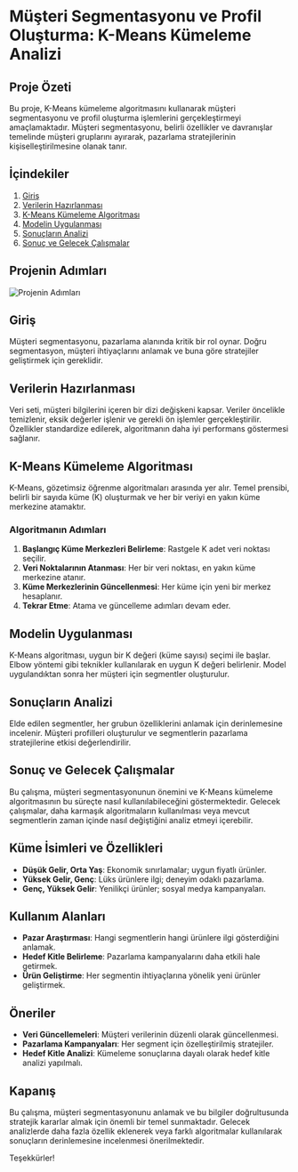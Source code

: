# Müşteri Segmentasyonu ve Profil Oluşturma: K-Means Kümeleme Analizi

## Proje Özeti
Bu proje, K-Means kümeleme algoritmasını kullanarak müşteri segmentasyonu ve profil oluşturma işlemlerini gerçekleştirmeyi amaçlamaktadır. Müşteri segmentasyonu, belirli özellikler ve davranışlar temelinde müşteri gruplarını ayırarak, pazarlama stratejilerinin kişiselleştirilmesine olanak tanır.

## İçindekiler
1. [Giriş](#giriş)
2. [Verilerin Hazırlanması](#verilerin-hazırlanması)
3. [K-Means Kümeleme Algoritması](#k-means-kümeleme-algoritması)
4. [Modelin Uygulanması](#modelin-uygulanması)
5. [Sonuçların Analizi](#sonuçların-analizi)
6. [Sonuç ve Gelecek Çalışmalar](#sonuç-ve-gelecek-çalışmalar)

## Projenin Adımları

![Projenin Adımları](https://www.google.com/url?sa=i&url=https%3A%2F%2Fmiuul.com%2Fblog%2Fml101-gozetimsiz-ogrenme&psig=AOvVaw0uHGlGA7QTB0vNE_iX8gWp&ust=1727065300963000&source=images&cd=vfe&opi=89978449&ved=0CBQQjRxqFwoTCPj-_-XZ1YgDFQAAAAAdAAAAABBO)

## Giriş
Müşteri segmentasyonu, pazarlama alanında kritik bir rol oynar. Doğru segmentasyon, müşteri ihtiyaçlarını anlamak ve buna göre stratejiler geliştirmek için gereklidir.

## Verilerin Hazırlanması
Veri seti, müşteri bilgilerini içeren bir dizi değişkeni kapsar. Veriler öncelikle temizlenir, eksik değerler işlenir ve gerekli ön işlemler gerçekleştirilir. Özellikler standardize edilerek, algoritmanın daha iyi performans göstermesi sağlanır.

## K-Means Kümeleme Algoritması
K-Means, gözetimsiz öğrenme algoritmaları arasında yer alır. Temel prensibi, belirli bir sayıda küme (K) oluşturmak ve her bir veriyi en yakın küme merkezine atamaktır. 

### Algoritmanın Adımları
1. **Başlangıç Küme Merkezleri Belirleme**: Rastgele K adet veri noktası seçilir.
2. **Veri Noktalarının Atanması**: Her bir veri noktası, en yakın küme merkezine atanır.
3. **Küme Merkezlerinin Güncellenmesi**: Her küme için yeni bir merkez hesaplanır.
4. **Tekrar Etme**: Atama ve güncelleme adımları devam eder.

## Modelin Uygulanması
K-Means algoritması, uygun bir K değeri (küme sayısı) seçimi ile başlar. Elbow yöntemi gibi teknikler kullanılarak en uygun K değeri belirlenir. Model uygulandıktan sonra her müşteri için segmentler oluşturulur.

## Sonuçların Analizi
Elde edilen segmentler, her grubun özelliklerini anlamak için derinlemesine incelenir. Müşteri profilleri oluşturulur ve segmentlerin pazarlama stratejilerine etkisi değerlendirilir.

## Sonuç ve Gelecek Çalışmalar
Bu çalışma, müşteri segmentasyonunun önemini ve K-Means kümeleme algoritmasının bu süreçte nasıl kullanılabileceğini göstermektedir. Gelecek çalışmalar, daha karmaşık algoritmaların kullanılması veya mevcut segmentlerin zaman içinde nasıl değiştiğini analiz etmeyi içerebilir.

## Küme İsimleri ve Özellikleri
- **Düşük Gelir, Orta Yaş**: Ekonomik sınırlamalar; uygun fiyatlı ürünler.
- **Yüksek Gelir, Genç**: Lüks ürünlere ilgi; deneyim odaklı pazarlama.
- **Genç, Yüksek Gelir**: Yenilikçi ürünler; sosyal medya kampanyaları.

## Kullanım Alanları
- **Pazar Araştırması**: Hangi segmentlerin hangi ürünlere ilgi gösterdiğini anlamak.
- **Hedef Kitle Belirleme**: Pazarlama kampanyalarını daha etkili hale getirmek.
- **Ürün Geliştirme**: Her segmentin ihtiyaçlarına yönelik yeni ürünler geliştirmek.

## Öneriler
- **Veri Güncellemeleri**: Müşteri verilerinin düzenli olarak güncellenmesi.
- **Pazarlama Kampanyaları**: Her segment için özelleştirilmiş stratejiler.
- **Hedef Kitle Analizi**: Kümeleme sonuçlarına dayalı olarak hedef kitle analizi yapılmalı.

## Kapanış
Bu çalışma, müşteri segmentasyonunu anlamak ve bu bilgiler doğrultusunda stratejik kararlar almak için önemli bir temel sunmaktadır. Gelecek analizlerde daha fazla özellik eklenerek veya farklı algoritmalar kullanılarak sonuçların derinlemesine incelenmesi önerilmektedir.

Teşekkürler!
